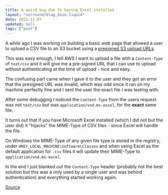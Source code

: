 ```yaml
---
title: A weird bug due to having Excel installed
layout: "surround/blog_base.liquid"
date: 2021-11-07
updated: null
tags: ["post"]
---
```


A while ago I was working on building a basic web page that allowed a user to upload a CSV file to an S3 bucket using a [presigned S3 upload URLs](https://docs.aws.amazon.com/AmazonS3/latest/userguide/using-presigned-url.html).

This was easy enough, I tell AWS I want to upload a file with a `Content-Type` of `text/csv` and it will give me a pre-signed URL that I can use to upload without authenticating at the time of upload - nice and easy.

The confusing part came when I gave it to the user and they got an error that the presigned URL was invalid, which was odd since it ran on my machine perfectly fine and I sent the user the exact file I was testing with.

After some debugging I noticed the `Content-Type` from the users request was not `text/csv` but was `application/vnd.ms-excel`, for the **exact** same file.

It turns out that if you have Microsoft Excel installed (which I did not but the user did) it "hijacks" the MIME-Type of CSV files - since Excel will handle the file.

On Windows the MIME-Type of any given file type is stored in the registry, under `HKEY_LOCAL_MACHINE\Software\Classes` and when using Excel as the default application for `.csv` files it will update their MIME-Type to `application/vnd.ms-excel`.

In the end I just blanked out the `Content-Type` header (probably not the best solution but this was a only used by a single user and was behind authentication) and everything started working again.

[Source](https://stackoverflow.com/a/7076079)

